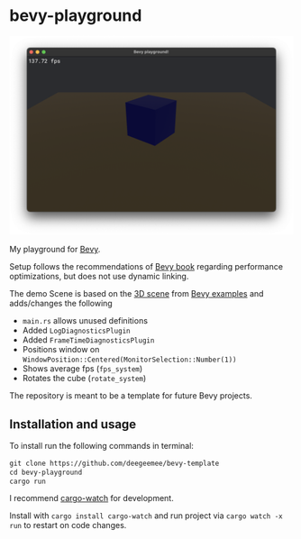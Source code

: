 # bevy-playground

![Screenshot](assets/readme/screenshot.png)

My playground for [Bevy](https://bevyengine.org).

Setup follows the recommendations of [Bevy book](https://bevyengine.org/learn/book/getting-started/setup/) regarding performance optimizations, but does not use dynamic linking.

The demo Scene is based on the [3D scene](<(https://bevyengine.org/examples/3d/3d-scene/)>) from [Bevy examples](https://bevyengine.org/examples) and adds/changes the following

- `main.rs` allows unused definitions
- Added `LogDiagnosticsPlugin`
- Added `FrameTimeDiagnosticsPlugin`
- Positions window on `WindowPosition::Centered(MonitorSelection::Number(1))`
- Shows average fps (`fps_system`)
- Rotates the cube (`rotate_system`)

The repository is meant to be a template for future Bevy projects.

## Installation and usage

To install run the following commands in terminal:

```
git clone https://github.com/deegeemee/bevy-template
cd bevy-playground
cargo run
```

I recommend [cargo-watch](https://crates.io/crates/cargo-watch) for development.

Install with `cargo install cargo-watch` and run project via `cargo watch -x run` to restart on code changes.
